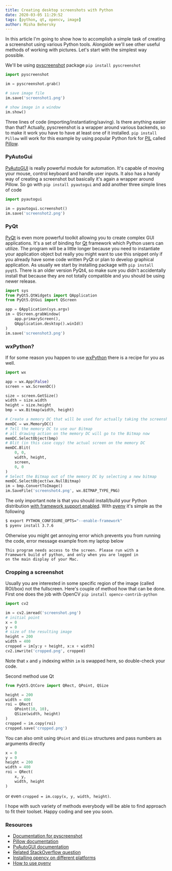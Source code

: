 ```yaml
---
title: Creating desktop screenshots with Python
date: 2020-03-05 11:29:52
tags: [python, qt, opencv, image]
author: Misha Behersky
---
```


In this article I'm going to show how to accomplish a simple task of creating a screenshot using various Python tools. Alongside we'll see other useful methods of working with pictures. Let's start with the simplest way possible.

We'll be using [pyscreenshot](https://github.com/ponty/pyscreenshot) package `pip install pyscreenshot`
```python
import pyscreenshot

im = pyscreenshot.grab()

# save image file
im.save('screenshot1.png')

# show image in a window
im.show()
```

Three lines of code (importing/instantiating/saving). Is there anything easier than that? Actually, pyscreenshot is a wrapper around various backends, so to make it work you have to have at least one of it installed. `pip install Pillow` will work for this example by using popular Python fork for [PIL](https://www.pythonware.com/products/pil/) called [Pillow](https://github.com/python-pillow/Pillow).

### PyAutoGui
[PyAutoGUI](https://github.com/asweigart/pyautogui) is really powerful module for automation. It's capable of moving your mouse, control keyboard and handle user inputs. It also has a handy way of creating a screenshot but basically it's again a wrapper around Pillow. So go with `pip install pyautogui` and add another three simple lines of code

```python
import pyautogui

im = pyautogui.screenshot()
im.save('screenshot2.png')
```

### PyQt

[PyQt](https://www.riverbankcomputing.com/software/pyqt/intro) is even more powerful toolkit allowing you to create complex GUI applications. It's a set of binding for [Qt](https://en.wikipedia.org/wiki/Qt_(software)) framework which Python users can utilize. The program will be a little longer because you need to instantiate your application object but really you might want to use this snippet only if you already have some code written PyQt or plan to develop graphical application. As usually we start by installing package with `pip install pyqt5`. There is an older version PyQt4, so make sure you didn't accidentally install that because they are not totally compatible and you should be using newer release.

```python
import sys
from PyQt5.QtWidgets import QApplication
from PyQt5.QtGui import QScreen

app = QApplication(sys.argv)
im = QScreen.grabWindow(
    app.primaryScreen(),
    QApplication.desktop().winId()
)
im.save('screenshot3.png')
```

### wxPython?

If for some reason you happen to use [wxPython](https://wxpython.org/) there is a recipe for you as well.

```python
import wx

app = wx.App(False)
screen = wx.ScreenDC()

size = screen.GetSize()
width = size.width
height = size.height
bmp = wx.Bitmap(width, height)

# Create a memory DC that will be used for actually taking the screenshot
memDC = wx.MemoryDC()
# Tell the memory DC to use our Bitmap
# all drawing action on the memory DC will go to the Bitmap now
memDC.SelectObject(bmp)
# Blit (in this case copy) the actual screen on the memory DC
memDC.Blit(
    0, 0,
    width, height,
    screen,
    0, 0
)
# Select the Bitmap out of the memory DC by selecting a new bitmap
memDC.SelectObject(wx.NullBitmap)
im = bmp.ConvertToImage()
im.SaveFile('screenshot4.png', wx.BITMAP_TYPE_PNG)
```

The only important note is that you should install/build your Python distribution [with framework support enabled](https://github.com/pyenv/pyenv/wiki#how-to-build-cpython-with-framework-support-on-os-x). With [pyenv](https://github.com/pyenv/pyenv) it's simple as the following

```bash
$ export PYTHON_CONFIGURE_OPTS="--enable-framework"
$ pyenv install 3.7.6
```

Otherwise you might get annoying error which prevents you from running the code, error message example from my laptop below

```
This program needs access to the screen. Please run with a
Framework build of python, and only when you are logged in
on the main display of your Mac.
```

### Cropping a screenshot

Usually you are interested in some specific region of the image (called ROI/box) not the fullscreen. Here's couple of method how that can be done. First one does the job with OpenCV `pip install opencv-contrib-python`

```python
import cv2

im = cv2.imread('screenshot.png')
# initial point
x = 0
y = 0
# size of the resulting image
height = 200
width = 400
cropped = im[y:y + height, x:x + width]
cv2.imwrite('cropped.png', cropped)
```

Note that `x` and `y` indexing within `im` is swapped here, so double-check your code.

Second method use Qt

```python
from PyQt5.QtCore import QRect, QPoint, QSize

height = 200
width = 400
roi = QRect(
    QPoint(10, 10),
    QSize(width, height)
)
cropped = im.copy(roi)
cropped.save('cropped.png')
```

You can also omit using `QPoint` and `QSize` structures and pass numbers as arguments directly

```python
x = 0
y = 0
height = 200
width = 400
roi = QRect(
    x, y,
    width, height
)
```

or even `cropped = im.copy(x, y, width, height)`.

I hope with such variety of methods everybody will be able to find approach to fit their toolset. Happy coding and see you soon.

### Resources
* [Documentation for pyscreenshot](https://pyscreenshot.readthedocs.io/en/latest/)
* [Pillow documentation](https://pillow.readthedocs.io/en/stable/)
* [PyAutoGUI documentation](https://pyautogui.readthedocs.io/en/latest/)
* [Related StackOverflow question](https://stackoverflow.com/questions/10705712/screenshot-of-a-window-using-python/60020534)
* [Installing opencv on different platforms](https://www.pyimagesearch.com/2018/09/19/pip-install-opencv/)
* [How to use pyenv](https://bmwlog.pp.ua/post/using-pyenv-on-ubuntu)
